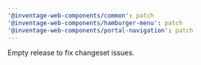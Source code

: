 ```yaml
---
'@inventage-web-components/common': patch
'@inventage-web-components/hamburger-menu': patch
'@inventage-web-components/portal-navigation': patch
---
```


Empty release to fix changeset issues.
